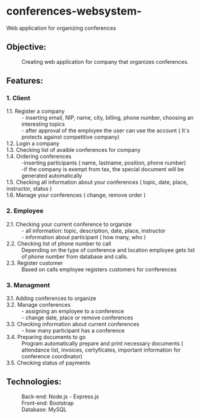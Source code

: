 # conferences-websystem-
Web application for organizing conferences

## Objective:
<dl>
   <dd> Creating web application for company that organizes conferences. </dd>
</dl>

## Features: 

### 1. Client 
<dl>
  <dt> 1.1. Register a company </dt>
           <dd> - inserting email, NIP, name, city, billing, phone number, choosing an interesting topics </dd>
           <dd> - after approval of the employee the user can use the account ( It`s protects against competitive company) </dd>
      <dt> 1.2. Login a company </dt>
      <dt> 1.3. Checking list of avaible conferences for company </dt>
      <dt> 1.4. Ordering conferences </dt>
            <dd> -inserting participants ( name, lastname, position, phone number) </dd>
            <dd> -if the company is exempt from tax, the special  document will be generated automatically </dd>
      <dt> 1.5. Checking all information about your conferences ( topic, date, place, instructor, status )</dt>
      <dt> 1.6. Manage your conferences ( change, remove order ) </dt>
   </dl> 
   
### 2. Employee
<dl>
  <dt> 2.1. Checking your current conference to organize </dt>
  <dd> - all information: topic, description, date, place, instructor </dd>
  <dd> - information about participant ( how many, who ) </dd>
  <dt> 2.2. Checking list of phone number to call </dt>
  <dd> Depending on the type of conference and location employee gets list of phone number from database and calls. </dd>
  <dt> 2.3. Register customer </dt>
  <dd> Based on calls employee registers customers for conferences </dd>
</dl>

### 3. Managment
<dl>
  <dt> 3.1. Adding conferences to organize  </dt>
  <dt> 3.2. Manage conferences </dt>
  <dd> - assigning an employee to a conference </dd>
  <dd> - change date, place or remove conferences </dd>
  <dt> 3.3. Checking information about current conferences </dt>
  <dd> - how many participant has a conference </dd>
  <dt> 3.4. Preparing documents to go </dt>
  <dd> Program automatically prepare and print necessary documents ( attendance list, invoices, certyficates, important information for conference coordinator) </dd>
  <dt> 3.5. Checking status of payments </dt>
</dl>

## Technologies:
<dl>
  <dd> Back-end: Node.js - Express.js </dd>
  <dd> Front-end: Bootstrap </dd>
  <dd> Database: MySQL </dd>
</dl>
            
